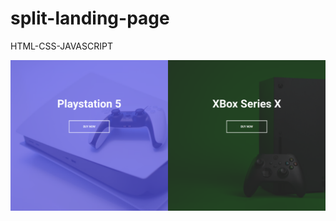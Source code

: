 # split-landing-page
HTML-CSS-JAVASCRIPT

![Screen Capture](https://github.com/kevinbdx35/split-landing-page/blob/main/screen-capture.png?raw=true)
